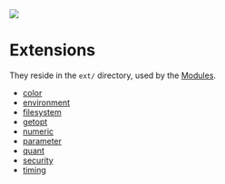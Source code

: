 <img src="https://kekse.biz/github.php?draw&override=github:count2">

# Extensions
They reside in the `ext/` directory, used by the [Modules](modules.md).

* [color](ext/color.md)
* [environment](ext/environment.md)
* [filesystem](ext/filesystem.md)
* [getopt](ext/getopt.md)
* [numeric](ext/numeric.md)
* [parameter](ext/parameter.md)
* [quant](ext/quant.md)
* [security](ext/security.md)
* [timing](ext/timing.md)

